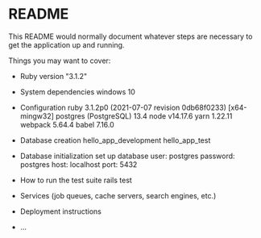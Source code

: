 # README

This README would normally document whatever steps are necessary to get the
application up and running.

Things you may want to cover:

* Ruby version "3.1.2"

* System dependencies windows 10

* Configuration
ruby 3.1.2p0 (2021-07-07 revision 0db68f0233) [x64-mingw32]
postgres (PostgreSQL) 13.4
node v14.17.6
yarn 1.22.11
webpack 5.64.4
babel 7.16.0
* Database creation
hello_app_development
hello_app_test
* Database initialization
set up database
  user: postgres
  password: postgres
  host: localhost
  port: 5432
* How to run the test suite
rails test

* Services (job queues, cache servers, search engines, etc.)

* Deployment instructions


* ...
